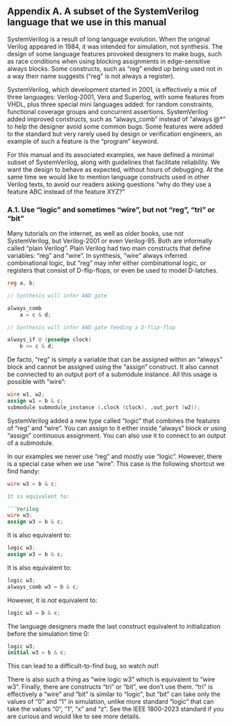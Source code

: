 ## Appendix A. A subset of the SystemVerilog language that we use in this manual

SystemVerilog is a result of long language evolution. When the original
Verilog appeared in 1984, it was intended for simulation, not synthesis. The
design of some language features provoked designers to make bugs, such as
race conditions when using blocking assignments in edge-sensitive always
blocks. Some constructs, such as “reg” ended up being used not in a way
their name suggests (“reg” is not always a register).

SystemVerilog, which development started in 2001, is effectively a mix of
three languages: Verilog-2001, Vera and Superlog, with some features from
VHDL, plus three special mini languages added: for random constraints,
functional coverage groups and concurrent assertions. SystemVerilog added
improved constructs, such as “always_comb” instead of “always @*” to help
the designer avoid some common bugs. Some features were added to the
standard but very rarely used by design or verification engineers, an
example of such a feature is the “program” keyword.

For this manual and its associated examples, we have defined a minimal
subset of SystemVerilog, along with guidelines that facilitate reliability.
We want the design to behave as expected, without hours of debugging. At the
same time we would like to mention language constructs used in other Verilog
texts, to avoid our readers asking questions “why do they use a feature ABC
instead of the feature XYZ?”

### A.1. Use “logic” and sometimes “wire”, but not “reg”, “tri” or “bit”

Many tutorials on the internet, as well as older books, use not
SystemVerilog, but Verilog-2001 or even Verilog-95. Both are informally
called “plain Verilog”. Plain Verilog had two main constructs that define
variables: “reg” and “wire”. In synthesis, “wire” always inferred
combinational logic, but “reg” may infer either combinational logic, or
registers that consist of D-flip-flops, or even be used to model D-latches.

```Verilog
reg a, b;

// Synthesis will infer AND gate

always_comb
    a = c & d;

// Synthesis will infer AND gate feeding a D-flip-flop

always_if @ (posedge clock)
    b <= c & d;
```

De facto, “reg” is simply a variable that can be assigned within an “always”
block and cannot be assigned using the “assign” construct. It also cannot be
connected to an output port of a submodule instance. All this usage is
possible with “wire”:

```Verilog
wire w1, w2;
assign w1 = b & c;
submodule submodule_instance (.clock (clock), .out_port (w2));
```

SystemVerilog added a new type called “logic” that combines the features of
“reg” and “wire”. You can assign to it either inside “always” block or using
“assign” continuous assignment. You can also use it to connect to an output
of a submodule.

In our examples we never use “reg” and mostly use “logic”. However, there is
a special case when we use “wire”. This case is the following shortcut we
find handy:

```Verilog
wire w3 = b & c;

It is equivalent to:

```Verilog
wire w3;
assign w3 = b & c;
```

It is also equivalent to:

```Verilog
logic w3;
assign w3 = b & c;
```

It is also equivalent to:

```Verilog
logic w3;
always_comb w3 = b & c;
```

However, it is _not_ equivalent to:

```Verilog
logic w3 = b & c;
```

The language designers made the last construct equivalent to initialization
before the simulation time 0:

```Verilog
logic w3;
initial w3 = b & c;
```

This can lead to a difficult-to-find bug, so watch out!

There is also such a thing as “wire logic w3” which is equivalent to “wire
w3”. Finally, there are constructs “tri” or “bit”, we don’t use them. “tri”
is effectively a “wire” and “bit” is similar to “logic”, but “bit” can take
only the values of “0” and “1” in simulation, unlike more standard “logic”
that can take the values “0”, “1”, “x” and “z”. See the IEEE 1800-2023
standard if you are curious and would like to see more details.
